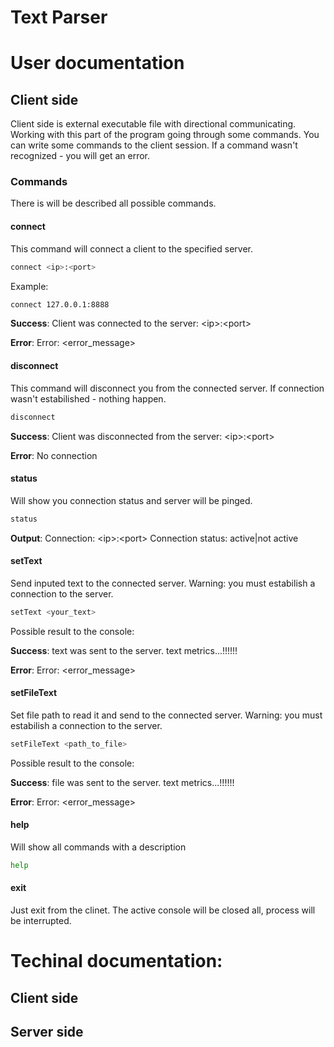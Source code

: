 # Text Parser

# User documentation

## Client side
Client side is external executable file with directional communicating.
Working with this part of the program going through some commands.
You can write some commands to the client session.
If a command wasn't recognized - you will get an error.

### Commands
There is will be described all possible commands.


#### connect
This command will connect a client to the specified server.
```bash
connect <ip>:<port> 
```

Example:
```bash
connect 127.0.0.1:8888
```

**Success**: Client was connected to the server: \<ip\>:\<port\>

**Error**: Error: <error_message>

#### disconnect
This command will disconnect you from the connected server. If connection wasn't estabilished - nothing happen.
```bash
disconnect
```

**Success**: Client was disconnected from the server: \<ip\>:\<port\>

**Error**: No connection


#### status
Will show you connection status and server will be pinged.
```bash
status
```

**Output**: 
Connection: \<ip\>:\<port\>
Connection status: active|not active


#### setText
Send inputed text to the connected server.
Warning: you must estabilish a connection to the server.
```bash
setText <your_text>
```
Possible result to the console:

**Success**: text was sent to the server. text metrics...!!!!!!

**Error**: Error: <error_message>


#### setFileText
Set file path to read it and send to the connected server.
Warning: you must estabilish a connection to the server.
```bash
setFileText <path_to_file>
```
Possible result to the console:

**Success**: file was sent to the server. text metrics...!!!!!!

**Error**: Error: <error_message>


#### help
Will show all commands with a description
```bash
help
```


#### exit
Just exit from the clinet. The active console will be closed all, process will be interrupted.

# Techinal documentation:

## Client side

## Server side
